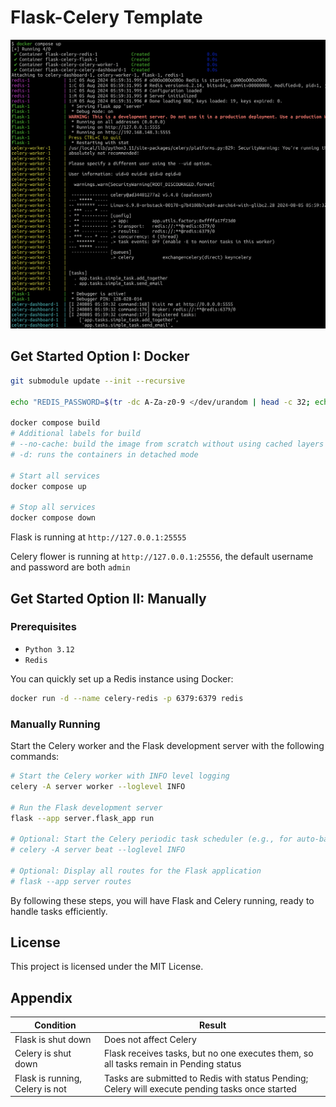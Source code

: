 # Flask-Celery Template

![preview.png](doc/flask-celery-preview.png)

## Get Started Option I: Docker

```bash
git submodule update --init --recursive

echo "REDIS_PASSWORD=$(tr -dc A-Za-z0-9 </dev/urandom | head -c 32; echo)" > .env

docker compose build
# Additional labels for build
# --no-cache: build the image from scratch without using cached layers
# -d: runs the containers in detached mode

# Start all services
docker compose up

# Stop all services
docker compose down
```

Flask is running at `http://127.0.0.1:25555`

Celery flower is running at `http://127.0.0.1:25556`, the default username and password are both `admin`

## Get Started Option II: Manually

### Prerequisites

- `Python 3.12`
- `Redis`

You can quickly set up a Redis instance using Docker:

```bash
docker run -d --name celery-redis -p 6379:6379 redis
```

### Manually Running

Start the Celery worker and the Flask development server with the following commands:

```bash
# Start the Celery worker with INFO level logging
celery -A server worker --loglevel INFO

# Run the Flask development server
flask --app server.flask_app run

# Optional: Start the Celery periodic task scheduler (e.g., for auto-backup)
# celery -A server beat --loglevel INFO

# Optional: Display all routes for the Flask application
# flask --app server routes
```

By following these steps, you will have Flask and Celery running, ready to handle tasks efficiently.

## License

This project is licensed under the MIT License.

## Appendix

| Condition                      | Result                                                                                       |
|--------------------------------|----------------------------------------------------------------------------------------------|
| Flask is shut down             | Does not affect Celery                                                                       |
| Celery is shut down            | Flask receives tasks, but no one executes them, so all tasks remain in Pending status        |
| Flask is running, Celery is not | Tasks are submitted to Redis with status Pending; Celery will execute pending tasks once started |
